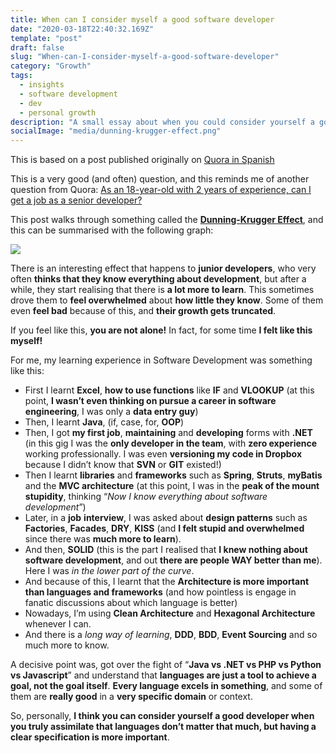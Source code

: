 ```yaml
---
title: When can I consider myself a good software developer
date: "2020-03-18T22:40:32.169Z"
template: "post"
draft: false
slug: "When-can-I-consider-myself-a-good-software-developer"
category: "Growth"
tags:
  - insights
  - software development
  - dev
  - personal growth
description: "A small essay about when you could consider yourself a good software developer."
socialImage: "media/dunning-krugger-effect.png"
---
```

This is based on a post published originally on [Quora in Spanish](https://es.quora.com/Cu%C3%A1ndo-puedes-considerarte-un-buen-programador) 

This is a very good (and often) question, and this reminds me of another question from Quora:  [As an 18-year-old with 2 years of experience, can I get a job as a senior developer?](https://www.quora.com/As-an-18-year-old-with-2-years-of-experience-can-I-get-a-job-as-a-senior-developer) 

This post walks through something called the **[Dunning-Krugger Effect](https://en.wikipedia.org/wiki/Dunning%E2%80%93Kruger_effect)**, and this can be summarised with the following graph:

![](media/dunning-krugger-effect.png)

There is an interesting effect that happens to **junior developers**, who very often **thinks that they know everything about development**, but after a while, they start realising that there is **a lot more to learn**. This sometimes drove them to **feel overwhelmed** about **how little they know**. Some of them even **feel bad** because of this, and **their growth gets truncated**.

If you feel like this, **you are not alone!** In fact, for some time **I felt like this myself!**

For me, my learning experience in Software Development was something like this:

*   First I learnt **Excel**, **how to use functions** like **IF** and **VLOOKUP** (at this point, **I wasn’t even thinking on pursue a career in software engineering**, I was only a **data entry guy**)
*   Then, I learnt **Java**, (if, case, for, **OOP**)
*   Then, I got **my first job**, **maintaining** and **developing** forms with **.NET** (in this gig I was the **only developer in the team**, with **zero experience** working professionally. I was even **versioning my code in Dropbox** because I didn’t know that **SVN** or **GIT** existed!)
*   Then I learnt **libraries** and **frameworks** such as **Spring**, **Struts**, **myBatis** and the **MVC architecture** (at this point, I was in the **peak of the mount stupidity**, thinking “_Now I know everything about software development_”)
*   Later, in a **job** **interview**, I was asked about **design patterns** such as **Factories**, **Facades**, **DRY**, **KISS** (and **I felt stupid and overwhelmed** since there was **much more to learn**).
*   And then, **SOLID** (this is the part I realised that **I knew nothing about software development**, and out **there are people WAY better than me**). Here I was _in the lower part of the curve_.
*   And because of this, I learnt that the **Architecture is more important than languages and frameworks** (and how pointless is engage in fanatic discussions about which language is better)
*   Nowadays, I’m using **Clean Architecture** and **Hexagonal Architecture** whenever I can.
*   And there is a _long way of learning_, **DDD**, **BDD**, **Event Sourcing** and so much more to know.

A decisive point was, got over the fight of “**Java vs .NET vs PHP vs Python vs Javascript**” and understand that **languages are just a tool to achieve a goal, not the goal itself**. **Every language excels in something**, and some of them are **really good** in a **very specific domain** or context.

So, personally, **I think you can consider yourself a good developer when you truly assimilate that languages don’t matter that much, but having a clear specification is more important**.
